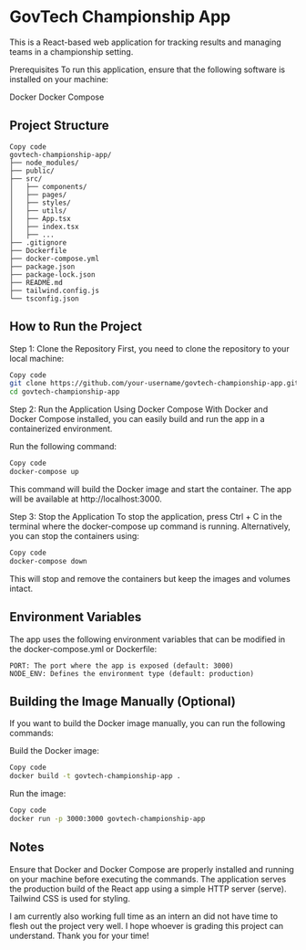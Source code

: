 # GovTech Championship App

This is a React-based web application for tracking results and managing teams in a championship setting.

Prerequisites
To run this application, ensure that the following software is installed on your machine:

Docker
Docker Compose

## Project Structure

```plaintext
Copy code
govtech-championship-app/
├── node_modules/
├── public/
├── src/
│   ├── components/
│   ├── pages/
│   ├── styles/
│   ├── utils/
│   ├── App.tsx
│   ├── index.tsx
│   ├── ...
├── .gitignore
├── Dockerfile
├── docker-compose.yml
├── package.json
├── package-lock.json
├── README.md
├── tailwind.config.js
└── tsconfig.json
```

## How to Run the Project

Step 1: Clone the Repository
First, you need to clone the repository to your local machine:

```bash
Copy code
git clone https://github.com/your-username/govtech-championship-app.git
cd govtech-championship-app
```

Step 2: Run the Application Using Docker Compose
With Docker and Docker Compose installed, you can easily build and run the app in a containerized environment.

Run the following command:

```bash
Copy code
docker-compose up
```

This command will build the Docker image and start the container. The app will be available at http://localhost:3000.

Step 3: Stop the Application
To stop the application, press Ctrl + C in the terminal where the docker-compose up command is running. Alternatively, you can stop the containers using:

```bash
Copy code
docker-compose down
```

This will stop and remove the containers but keep the images and volumes intact.

## Environment Variables

The app uses the following environment variables that can be modified in the docker-compose.yml or Dockerfile:

```plaintext
PORT: The port where the app is exposed (default: 3000)
NODE_ENV: Defines the environment type (default: production)
```

## Building the Image Manually (Optional)

If you want to build the Docker image manually, you can run the following commands:

Build the Docker image:

```bash
Copy code
docker build -t govtech-championship-app .
```

Run the image:

```bash
Copy code
docker run -p 3000:3000 govtech-championship-app
```

## Notes

Ensure that Docker and Docker Compose are properly installed and running on your machine before executing the commands.
The application serves the production build of the React app using a simple HTTP server (serve).
Tailwind CSS is used for styling.

I am currently also working full time as an intern an did not have time to flesh out the project very well. I hope whoever is grading this project can understand. Thank you for your time!